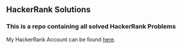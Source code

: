 ## HackerRank Solutions

### This is a repo containing all solved HackerRank Problems

My HackerRank Account can be found [here](https://www.hackerrank.com/ynigoreyes).